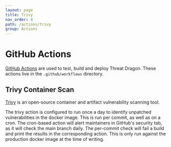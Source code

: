 ```yaml
---
layout: page
title: Trivy
nav_order: 4
path: /actions/trivy
group: Actions
---
```


# GitHub Actions

[GitHub Actions](https://docs.github.com/en/actions/reference) are used to test, build and deploy Threat Dragon.
These actions live in the `.github/workflows` directory.

## Trivy Container Scan

[Trivy](https://github.com/aquasecurity/trivy) is an open-source container and artifact vulnerability scanning tool.

The trivy action is configured to run once a day to identify unpatched vulnerabilities in the docker image.
This is run per commit, as well as on a cron.
The cron-based action will alert maintainers in GitHub's security tab, as it will check the main branch daily.
The per-commit check will fail a build and print the results in the corresponding action.
This is only run against the production docker image at the time of writing.
